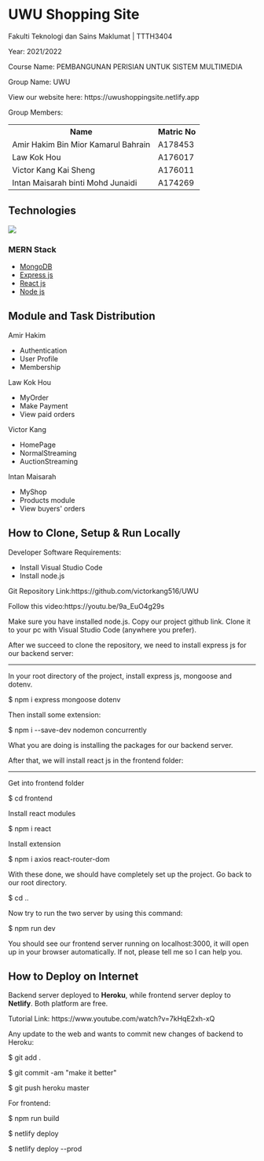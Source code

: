 # UWU Shopping Site
<p>Fakulti Teknologi dan Sains Maklumat | TTTH3404</p>
<p>Year: 2021/2022</p>
<p>Course Name: PEMBANGUNAN PERISIAN UNTUK SISTEM MULTIMEDIA </p>
<p>Group Name: UWU</p>
<p>View our website here: https://uwushoppingsite.netlify.app</p>
<p>Group Members: </p>
<table>
  <tr>
    <th>Name</th>
    <th>Matric No</th>
  </tr>
  <tr>
    <td>Amir Hakim Bin Mior Kamarul Bahrain</td>
    <td>A178453</td>
  </tr>
  <tr>
    <td>Law Kok Hou</td>
    <td>A176017</td>
  </tr>
  <tr>
    <td>Victor Kang Kai Sheng</td>
    <td>A176011</td>
  </tr>
  <tr>
    <td>Intan Maisarah binti Mohd Junaidi</td>
    <td>A174269</td>
  </tr>
</table>

<h2>Technologies</h2>
<img src="https://www.mindinventory.com/blog/wp-content/uploads/2021/06/mern-stack.png">
<h3>MERN Stack</h3>
<ul>
  <li><a href="https://www.mongodb.com/">MongoDB</a></li>
  <li><a href="https://expressjs.com/">Express js</a></li>
  <li><a href="https://reactjs.org/">React js</a></li>
  <li><a href="https://nodejs.org/en/">Node js</a></li>
</ul>

<h2>Module and Task Distribution</h2>
<p>Amir Hakim</p>
<ul>
  <li>Authentication</li>
  <li>User Profile</li>
  <li>Membership</li>
</ul>
<p>Law Kok Hou</p>
<ul>
  <li>MyOrder</li>
  <li>Make Payment</li>
  <li>View paid orders</li>
</ul>
<p>Victor Kang</p>
<ul>
  <li>HomePage</li>
  <li>NormalStreaming</li>
  <li>AuctionStreaming</li>
</ul>
<p>Intan Maisarah</p>
<ul>
  <li>MyShop</li>
  <li>Products module</li>
  <li>View buyers' orders</li>
</ul>

<h2>How to Clone, Setup & Run Locally</h2>
<p>Developer Software Requirements:</p>
<ul>
  <li>Install Visual Studio Code</li>
  <li>Install node.js</li>
</ul>

<p>Git Repository Link:https://github.com/victorkang516/UWU </p>
<p>Follow this video:https://youtu.be/9a_EuO4g29s </p>

<p>Make sure you have installed node.js. Copy our project github link. Clone it to your pc with Visual Studio Code (anywhere you prefer). </p>

<p>After we succeed to clone the repository, we need to install express js for our backend server:</p>
<hr>

<p>In your root directory of the project, install express js, mongoose and dotenv.</p>
<p>$ npm i express mongoose dotenv</p>

<p>Then install some extension:</p>
<p>$ npm i --save-dev nodemon concurrently</p>

<p>What you are doing is installing the packages for our backend server.</p>

<p>After that, we will install react js in the frontend folder:</p>
<hr>

<p>Get into frontend folder</p>
<p>$ cd frontend</p>

<p>Install react modules</p>
<p>$ npm i react</p>

<p>Install extension</p>
<p>$ npm i axios react-router-dom</p>

<p>With these done, we should have completely set up the project. Go back to our root directory.</p>
<p>$ cd ..</p>

<p>Now try to run the two server by using this command:</p>
<p>$ npm run dev</p>

You should see our frontend server running on localhost:3000, it will open up in your browser automatically. If not, please tell me so I can help you.


<h2>How to Deploy on Internet</h2>
<p>Backend server deployed to <b>Heroku</b>, while frontend server deploy to <b>Netlify</b>.
Both platform are free.</p>

<p>Tutorial Link: https://www.youtube.com/watch?v=7kHqE2xh-xQ</p>

<p>Any update to the web and wants to commit new changes of backend to Heroku:</p>
<p>$ git add . </p>
<p>$ git commit -am "make it better"</p>
<p>$ git push heroku master</p>

<p>For frontend:</p>
<p>$ npm run build</p>
<p>$ netlify deploy</p>
<p>$ netlify deploy --prod</p>
